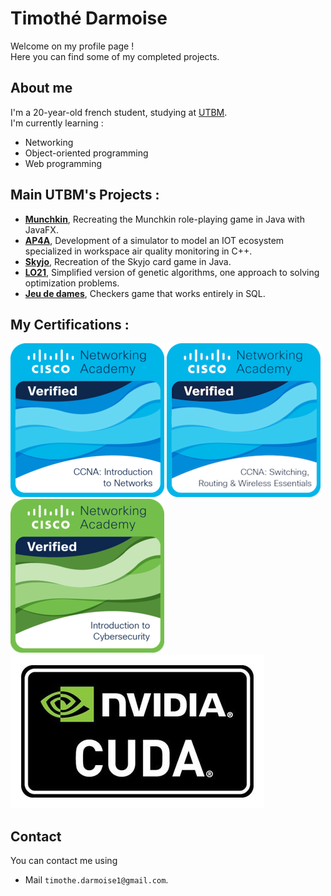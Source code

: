 # Timothé Darmoise

Welcome on my profile page !  
Here you can find some of my completed projects.

## About me

I'm a 20-year-old french student, studying at [UTBM](https://utbm.fr/ " ").  
I'm currently learning :
- Networking
- Object-oriented programming
- Web programming


## Main UTBM's Projects :
- **[Munchkin](https://github.com/gabflrt/AP4B " ")**, Recreating the Munchkin role-playing game in Java with JavaFX.
- **[AP4A](https://github.com/TimDrms/AP4A-Project " ")**, Development of a simulator to model an IOT ecosystem specialized in workspace air quality monitoring in C++.
- **[Skyjo](https://github.com/TimDrms/Skyjo " ")**, Recreation of the Skyjo card game in Java.
- **[LO21](https://github.com/TimDrms/Projet-LO21 " ")**, Simplified version of genetic algorithms, one approach to solving optimization problems.
- **[Jeu de dames](https://github.com/TimDrms/Jeu-de-dames-SQL " ")**, Checkers game that works entirely in SQL.

## My Certifications :
[<img src="Certifications/ccna-introduction-to-networks.png">](https://www.credly.com/badges/2d73f83f-da3d-47c9-b1a0-ec3391e1213c/public_url)
[<img src="Certifications/ccna-switching-routing-and-wireless-essentials.png">](https://www.credly.com/badges/2e1d57d1-7818-4279-8062-ec73c3631c44/public_url)
[<img src="Certifications/cisco-introduction-to-cybersecurity.png">](https://www.credly.com/badges/381258cd-1f7b-4ed3-b466-b0c404f1a797)
[<img src="Certifications/nvidia_cuda.jpg">](https://courses.nvidia.com/certificates/f5de1585fdb9414c8d6d163abf464ca3/)


## Contact

You can contact me using

- Mail `timothe.darmoise1@gmail.com`.
